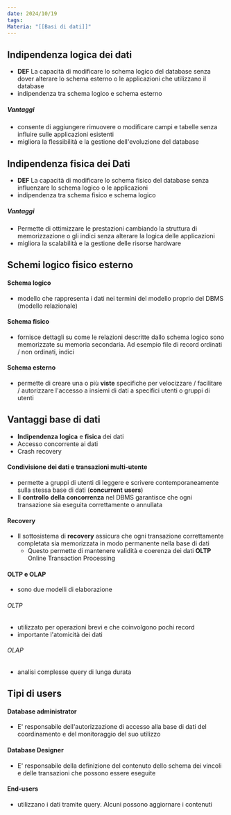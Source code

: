 ```yaml
---
date: 2024/10/19
tags: 
Materia: "[[Basi di dati]]"
---
```

## Indipendenza logica dei dati
- **DEF** La capacità di modificare lo schema logico del database senza dover alterare lo schema esterno o le applicazioni che utilizzano il database
- indipendenza tra schema logico e schema esterno
##### Vantaggi 
- consente di aggiungere rimuovere o modificare campi e tabelle senza influire sulle applicazioni esistenti
- migliora la flessibilità e la gestione dell'evoluzione del database

## Indipendenza fisica dei Dati
- **DEF** La capacità di modificare lo schema fisico del database senza influenzare lo schema logico o le applicazioni
- indipendenza tra schema fisico e schema logico
##### Vantaggi
- Permette di ottimizzare le prestazioni cambiando la struttura di memorizzazione o gli indici senza alterare la logica delle applicazioni
- migliora la scalabilità e la gestione delle risorse hardware


## Schemi logico fisico esterno
#### Schema logico
- modello che rappresenta i dati nei termini del modello proprio del DBMS (modello relazionale)
#### Schema fisico 
- fornisce dettagli su come le relazioni descritte dallo schema logico sono memorizzate su memoria secondaria. Ad esempio file di record ordinati / non ordinati, indici 
#### Schema esterno
- permette di creare una o più **viste** specifiche per velocizzare / facilitare / autorizzare l'accesso a insiemi di dati a specifici utenti o gruppi di utenti

## Vantaggi base di dati
- **Indipendenza** **logica** e **fisica** dei dati
- Accesso concorrente ai dati
- Crash recovery

#### Condivisione dei dati e transazioni multi-utente
- permette a gruppi di utenti di leggere e scrivere contemporaneamente sulla stessa base di dati (**concurrent** **users**)
- Il **controllo** **della** **concorrenza** nel DBMS garantisce che ogni transazione sia eseguita correttamente o annullata
#### Recovery
- Il sottosistema di **recovery** assicura che ogni transazione correttamente completata sia memorizzata in modo permanente nella base di dati
	- Questo permette di mantenere validità e coerenza dei dati **OLTP** Online Transaction Processing

#### OLTP e OLAP
- sono due modelli di elaborazione
###### OLTP
- utilizzato per operazioni brevi e che coinvolgono pochi record
- importante l'atomicità dei dati
###### OLAP
- analisi complesse query di lunga durata

## Tipi di users
#### Database administrator
- E' responsabile dell'autorizzazione di accesso alla base di dati del coordinamento e del monitoraggio del suo utilizzo
#### Database Designer
- E' responsabile della definizione del contenuto dello schema dei vincoli e delle transazioni che possono essere eseguite 
#### End-users
- utilizzano i dati tramite query. Alcuni possono aggiornare i contenuti
